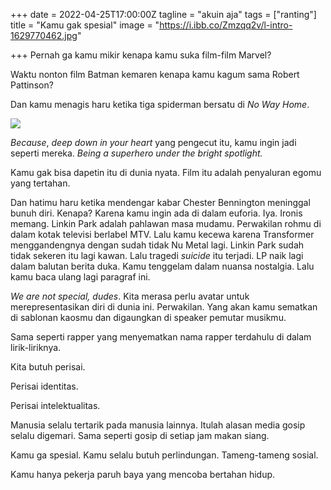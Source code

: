 +++
date = 2022-04-25T17:00:00Z
tagline = "akuin aja"
tags = ["ranting"]
title = "Kamu gak spesial"
image = "https://i.ibb.co/Zmzqq2v/l-intro-1629770462.jpg"

+++
Pernah ga kamu mikir kenapa kamu suka film-film Marvel?

Waktu nonton film Batman kemaren kenapa kamu kagum sama Robert Pattinson?

Dan kamu menagis haru ketika tiga spiderman bersatu di _No Way Home_.

![](https://i.ibb.co/Zmzqq2v/l-intro-1629770462.jpg)

_Because_, _deep down in your heart_ yang pengecut itu, kamu ingin jadi seperti mereka. _Being a superhero under the bright spotlight._

Kamu gak bisa dapetin itu di dunia nyata. Film itu adalah penyaluran egomu yang tertahan.

Dan hatimu haru ketika mendengar kabar Chester Bennington meninggal bunuh diri. Kenapa? Karena kamu ingin ada di dalam euforia. Iya. Ironis memang. Linkin Park adalah pahlawan masa mudamu. Perwakilan rohmu di dalam kotak televisi berlabel MTV. Lalu kamu kecewa karena Transformer menggandengnya dengan sudah tidak Nu Metal lagi. Linkin Park sudah tidak sekeren itu lagi kawan. Lalu tragedi _suicide_ itu terjadi. LP naik lagi dalam balutan berita duka. Kamu tenggelam dalam nuansa nostalgia. Lalu kamu baca ulang lagi paragraf ini.

_We are not special, dudes_. Kita merasa perlu avatar untuk merepresentasikan diri di dunia ini. Perwakilan. Yang akan kamu sematkan di sablonan kaosmu dan digaungkan di speaker pemutar musikmu.

Sama seperti rapper yang menyematkan nama rapper terdahulu di dalam lirik-liriknya.

Kita butuh perisai.

Perisai identitas.

Perisai intelektualitas.

Manusia selalu tertarik pada manusia lainnya. Itulah alasan media gosip selalu digemari. Sama seperti gosip di setiap jam makan siang.

Kamu ga spesial. Kamu selalu butuh perlindungan. Tameng-tameng sosial.

Kamu hanya pekerja paruh baya yang mencoba bertahan hidup.
